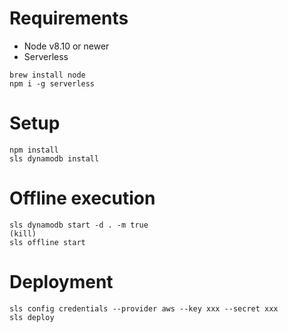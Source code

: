 # Requirements

- Node v8.10 or newer
- Serverless 

```
brew install node
npm i -g serverless
```

# Setup

```
npm install
sls dynamodb install
```

# Offline execution
```
sls dynamodb start -d . -m true
(kill)
sls offline start
```

# Deployment
```
sls config credentials --provider aws --key xxx --secret xxx
sls deploy
```